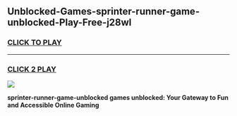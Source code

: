 
## Unblocked-Games-sprinter-runner-game-unblocked-Play-Free-j28wl
<h3>
<a href="https://premium76.site?title=sprinter-runner-game-unblocked&ref=15A">CLICK TO PLAY</a></h3>
<hr>

<h3>
<a href="https://premium76.site?title=sprinter-runner-game-unblocked&ref=15A">CLICK 2 PLAY</a>
  
</h3>

<a href="https://premium76.site?title=sprinter-runner-game-unblocked&ref=15A"><img src="https://clearcache.store/games.png"></a>


**sprinter-runner-game-unblocked games unblocked: Your Gateway to Fun and Accessible Online Gaming**
